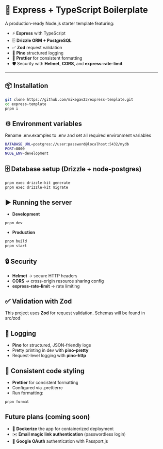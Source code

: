 # 🚀 Express + TypeScript Boilerplate

A production-ready Node.js starter template featuring:

- ⚡ **Express** with TypeScript
- 🗄️ **Drizzle ORM + PostgreSQL**
- ✅ **Zod** request validation
- 📝 **Pino** structured logging
- 🎨 **Prettier** for consistent formatting
- 🛡️ Security with **Helmet**, **CORS**, and **express-rate-limit**

---

## 📦 Installation

```bash
git clone https://github.com/mikegav23/express-template.git
cd express-template
pnpm i
```

## ⚙️ Environment variables

Rename .env.examples to .env and set all required environment variables

```bash
DATABASE_URL=postgres://user:password@localhost:5432/mydb
PORT=8000
NODE_ENV=development
```

## 🗄️ Database setup (Drizzle + node-postgres)

```bash
pnpm exec drizzle-kit generate
pnpm exec drizzle-kit migrate
```

## ▶️ Running the server

- **Development**

```bash
pnpm dev
```

- **Production**

```bash
pnpm build
pnpm start
```

## 🔒 Security

- **Helmet** → secure HTTP headers
- **CORS** → cross-origin resource sharing config
- **express-rate-limit** → rate limiting

## ✅ Validation with Zod

This project uses **Zod** for request validation. Schemas will be found in src/zod

## 📝 Logging

- **Pino** for structured, JSON-friendly logs
- Pretty printing in dev with **pino-pretty**
- Request-level logging with **pino-http**

## 🎨 Consistent code styling

- **Prettier** for consistent formatting
- Configured via .prettierrc
- Run formatting:

```bash
pnpm format
```

## Future plans (coming soon)

- 🐳 **Dockerize** the app for containerized deployment
- ✉️ **Email magic link authentication** (passwordless login)
- 🔑 **Google OAuth** authentication with Passport.js
